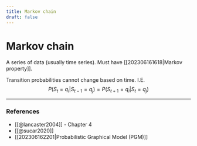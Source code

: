 ```yaml
---
title: Markov chain
draft: false
---
```

# Markov chain
A series of data (usually time series). Must have [[202306161618|Markov property]]. 

Transition probabilities cannot change based on time. I.E.
$$P(S_t=q_i|S_{t-1}=q_j) = P(S_{t+1} = q_i|S_t = q_j)$$

---
### References
- [[@lancaster2004]] - Chapter 4
- [[@sucar2020]] 
- [[202306162201|Probabilistic Graphical Model (PGM)]]